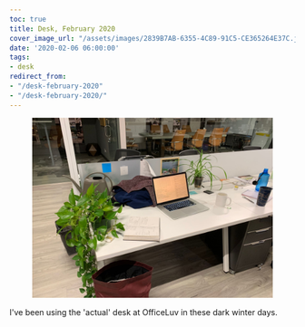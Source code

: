 ```yaml
---
toc: true
title: Desk, February 2020
cover_image_url: "/assets/images/2839B7AB-6355-4C89-91C5-CE365264E37C.jpeg"
date: '2020-02-06 06:00:00'
tags:
- desk
redirect_from:
- "/desk-february-2020"
- "/desk-february-2020/"
---
```


<figure class="kg-card kg-image-card"><img src="/assets/images/2839B7AB-6355-4C89-91C5-CE365264E37C.jpeg" /></figure>

I've been using the 'actual' desk at OfficeLuv in these dark winter days.

